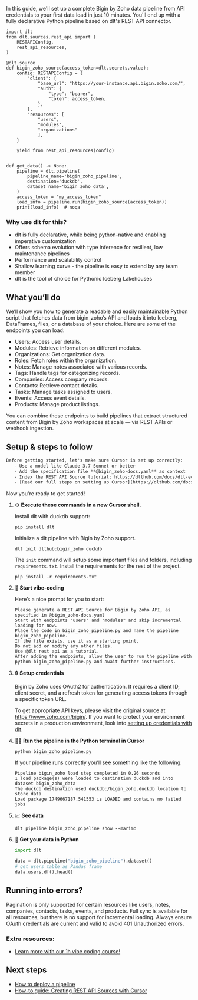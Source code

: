 In this guide, we'll set up a complete Bigin by Zoho data pipeline from API credentials to your first data load in just 10 minutes. You'll end up with a fully declarative Python pipeline based on dlt's REST API connector.

```python-outcome
import dlt
from dlt.sources.rest_api import (
    RESTAPIConfig,
    rest_api_resources,
)

@dlt.source
def bigin_zoho_source(access_token=dlt.secrets.value):
    config: RESTAPIConfig = {
        "client": {
            "base_url": "https://your-instance.api.bigin.zoho.com/",
            "auth": {
                "type": "bearer",
                "token": access_token,
            },
        },
        "resources": [
            "users",
            "modules",
            "organizations"
            ],
    }

    yield from rest_api_resources(config)


def get_data() -> None:
    pipeline = dlt.pipeline(
        pipeline_name='bigin_zoho_pipeline',
        destination='duckdb',
        dataset_name='bigin_zoho_data', 
    )
    access_token = "my_access_token"
    load_info = pipeline.run(bigin_zoho_source(access_token))
    print(load_info)  # noqa
```

### Why use dlt for this?

- dlt is fully declarative, while being python-native and enabling imperative customization
- Offers schema evolution with type inference for resilient, low maintenance pipelines
- Performance and scalability control
- Shallow learning curve - the pipeline is easy to extend by any team member
- dlt is the tool of choice for Pythonic Iceberg Lakehouses

## What you’ll do

We’ll show you how to generate a readable and easily maintainable Python script that fetches data from bigin_zoho’s API and loads it into Iceberg, DataFrames, files, or a database of your choice. Here are some of the endpoints you can load:

- Users: Access user details.
- Modules: Retrieve information on different modules.
- Organizations: Get organization data.
- Roles: Fetch roles within the organization.
- Notes: Manage notes associated with various records.
- Tags: Handle tags for categorizing records.
- Companies: Access company records.
- Contacts: Retrieve contact details.
- Tasks: Manage tasks assigned to users.
- Events: Access event details.
- Products: Manage product listings.

You can combine these endpoints to build pipelines that extract structured content from Bigin by Zoho workspaces at scale — via REST APIs or webhook ingestion.

## Setup & steps to follow

```default
Before getting started, let's make sure Cursor is set up correctly:
   - Use a model like Claude 3.7 Sonnet or better
   - Add the specification file **@bigin_zoho-docs.yaml** as context
   - Index the REST API Source tutorial: https://dlthub.com/docs/dlt-ecosystem/verified-sources/rest_api/ and add it to context as **@dlt rest api**
   - [Read our full steps on setting up Cursor](https://dlthub.com/docs/dlt-ecosystem/llm-tooling/cursor-restapi#23-configuring-cursor-with-documentation)
```

Now you're ready to get started! 

1. ⚙️ **Execute these commands in a new Cursor shell.**
    
    Install dlt with duckdb support:
    ```shell
    pip install dlt
    ```

    Initialize a dlt pipeline with Bigin by Zoho support.
    ```shell
    dlt init dlthub:bigin_zoho duckdb
    ```

    The `init` command will setup some important files and folders, including `requirements.txt`. Install the requirements for the rest of the project.
    ```shell
    pip install -r requirements.txt
    ```
    
2. 🤠 **Start vibe-coding**
    
    Here’s a nice prompt for you to start: 
    
    ```prompt
    Please generate a REST API Source for Bigin by Zoho API, as specified in @bigin_zoho-docs.yaml 
    Start with endpoints "users" and "modules" and skip incremental loading for now. 
    Place the code in bigin_zoho_pipeline.py and name the pipeline bigin_zoho_pipeline. 
    If the file exists, use it as a starting point. 
    Do not add or modify any other files. 
    Use @dlt rest api as a tutorial. 
    After adding the endpoints, allow the user to run the pipeline with python bigin_zoho_pipeline.py and await further instructions.
    ```

    
3. 🔒 **Setup credentials** 
    
    Bigin by Zoho uses OAuth2 for authentication. It requires a client ID, client secret, and a refresh token for generating access tokens through a specific token URL.
    
    To get appropriate API keys, please visit the original source at https://www.zoho.com/bigin/.
    If you want to protect your environment secrets in a production environment, look into [setting up credentials with dlt](https://dlthub.com/docs/walkthroughs/add_credentials).
    
4. 🏃‍♀️ **Run the pipeline in the Python terminal in Cursor**
    
    ```shell
    python bigin_zoho_pipeline.py
    ```
    
    If your pipeline runs correctly you’ll see something like the following:
    
    ```shell
    Pipeline bigin_zoho load step completed in 0.26 seconds
    1 load package(s) were loaded to destination duckdb and into dataset bigin_zoho_data
    The duckdb destination used duckdb:/bigin_zoho.duckdb location to store data
    Load package 1749667187.541553 is LOADED and contains no failed jobs
    ```
    
5. 📈 **See data**
    
    ```shell
    dlt pipeline bigin_zoho_pipeline show --marimo
    ```
    
6. 🐍 **Get your data in Python**
    
    ```python
    import dlt

   data = dlt.pipeline("bigin_zoho_pipeline").dataset()
   # get users table as Pandas frame
   data.users.df().head()
    ```

## Running into errors?

Pagination is only supported for certain resources like users, notes, companies, contacts, tasks, events, and products. Full sync is available for all resources, but there is no support for incremental loading. Always ensure OAuth credentials are current and valid to avoid 401 Unauthorized errors.

### Extra resources:

- [Learn more with our 1h vibe coding course!](https://www.youtube.com/watch?v=GGid70rnJuM)

## Next steps

- [How to deploy a pipeline](https://dlthub.com/docs/walkthroughs/deploy-a-pipeline)
- [How-to guide: Creating REST API Sources with Cursor](https://dlthub.com/docs/dlt-ecosystem/llm-tooling/cursor-restapi)